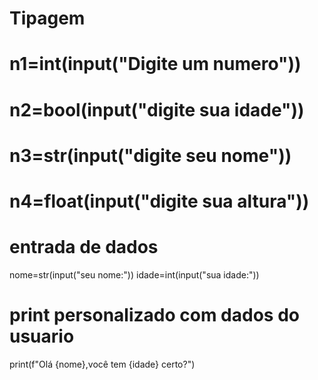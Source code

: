 # Tipagem #
# n1=int(input("Digite um numero"))
# n2=bool(input("digite sua idade"))
# n3=str(input("digite seu nome"))
# n4=float(input("digite sua altura")) 
>>>>>>>>>>>>>>>>>>>>>>>>>>>>>>>>>>>>>>>>
# entrada de dados #
nome=str(input("seu nome:")) 
idade=int(input("sua idade:"))
# print personalizado com dados do usuario #
print(f"Olá {nome},você tem {idade} certo?")
>>>>>>>>>>>>>>>>>>>>>>>>>>>>>>>>>>>>>>>>>
